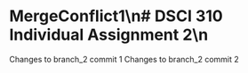 # MergeConflict1\n# DSCI 310 Individual Assignment 2\n
Changes to branch_2 commit 1
Changes to branch_2 commit 2
